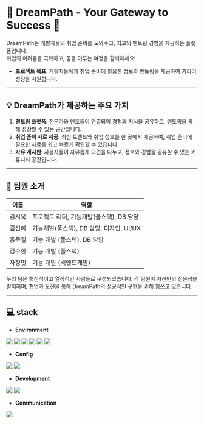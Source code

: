 
# 🌟 DreamPath - Your Gateway to Success 🌟

DreamPath는 개발자들의 취업 준비를 도와주고, 최고의 멘토링 경험을 제공하는 플랫폼입니다.  
취업의 어려움을 극복하고, 꿈을 이루는 여정을 함께하세요!

- **프로젝트 목표**: 개발자들에게 취업 준비에 필요한 정보와 멘토링을 제공하여 커리어 성장을 지원합니다.
 
---

 ## 💡 DreamPath가 제공하는 주요 가치
1. **멘토링 플랫폼**: 전문가와 멘토들이 연결되어 경험과 지식을 공유하고, 멘토링을 통해 성장할 수 있는 공간입니다.
2. **취업 준비 자료 제공**: 최신 트렌드와 취업 정보를 한 곳에서 제공하여, 취업 준비에 필요한 자료를 쉽고 빠르게 확인할 수 있습니다.
3. **자유 게시판**: 사용자들이 자유롭게 의견을 나누고, 정보와 경험을 공유할 수 있는 커뮤니티 공간입니다.

---

## 👥 팀원 소개

| 이름       | 역할        |
| ---------- | ----------- |
| 김시욱     | 프로젝트 리더, 기능개발(풀스택), DB 담당 |
| 김선혜     | 기능개발(풀스택), DB 담당, 디자인, UI/UX |
| 홍문일     | 기능 개발 (풀스택), DB 담당 |
| 김수환     | 기능 개발 (풀스택) |
| 차정민     | 기능 개발 (백엔드개발) |

우리 팀은 혁신적이고 열정적인 사람들로 구성되있습니다.
각 팀원이 자신만의 전문성을 발휘하며, 협업과 도전을 통해 DreamPath의 성공적인 구현을 위해 힘쓰고 있습니다.

---

## 💻 stack
- **Environment**
<img src="https://img.shields.io/badge/Java-red"/>
<img src="https://img.shields.io/badge/Node.js-5FA04E?logo=nodedotjs&logoColor=ffffff"/>
<img src="https://img.shields.io/badge/Git-F05032?logo=git&logoColor=ffffff"/>
<img src="https://img.shields.io/badge/GitHub-000000?logo=github&logoColor=ffffff"/>
<img src="https://img.shields.io/badge/intelliJ-IDEA-000000?logo=intellijidea&logoColor=ffffff"/>
<img src="https://img.shields.io/badge/visual_studio-000000"/>

- **Config**
<img src="https://img.shields.io/badge/MyBatis-000000"/>
<img src="https://img.shields.io/badge/OAuth-000000"/>

- **Development**
<img src="https://img.shields.io/badge/spring_boot-6DB33F?logo=springboot&logoColor=ffffff"/>
<img src="https://img.shields.io/badge/React-61DAFB?logo=react&logoColor=ffffff"/>

- **Communication**
<img src="https://img.shields.io/badge/CoolSMS-orange"/>
